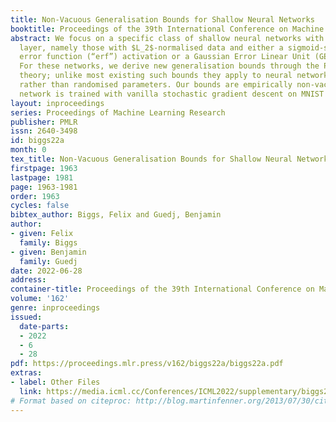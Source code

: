 ```yaml
---
title: Non-Vacuous Generalisation Bounds for Shallow Neural Networks
booktitle: Proceedings of the 39th International Conference on Machine Learning
abstract: We focus on a specific class of shallow neural networks with a single hidden
  layer, namely those with $L_2$-normalised data and either a sigmoid-shaped Gaussian
  error function (“erf”) activation or a Gaussian Error Linear Unit (GELU) activation.
  For these networks, we derive new generalisation bounds through the PAC-Bayesian
  theory; unlike most existing such bounds they apply to neural networks with deterministic
  rather than randomised parameters. Our bounds are empirically non-vacuous when the
  network is trained with vanilla stochastic gradient descent on MNIST and Fashion-MNIST.
layout: inproceedings
series: Proceedings of Machine Learning Research
publisher: PMLR
issn: 2640-3498
id: biggs22a
month: 0
tex_title: Non-Vacuous Generalisation Bounds for Shallow Neural Networks
firstpage: 1963
lastpage: 1981
page: 1963-1981
order: 1963
cycles: false
bibtex_author: Biggs, Felix and Guedj, Benjamin
author:
- given: Felix
  family: Biggs
- given: Benjamin
  family: Guedj
date: 2022-06-28
address:
container-title: Proceedings of the 39th International Conference on Machine Learning
volume: '162'
genre: inproceedings
issued:
  date-parts:
  - 2022
  - 6
  - 28
pdf: https://proceedings.mlr.press/v162/biggs22a/biggs22a.pdf
extras:
- label: Other Files
  link: https://media.icml.cc/Conferences/ICML2022/supplementary/biggs22a-supp.zip
# Format based on citeproc: http://blog.martinfenner.org/2013/07/30/citeproc-yaml-for-bibliographies/
---
```

